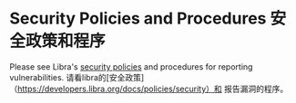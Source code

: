 # Security Policies and Procedures 安全政策和程序

Please see Libra's
[security policies](https://developers.libra.org/docs/policies/security) and
procedures for reporting vulnerabilities.
请看libra的[安全政策]（https://developers.libra.org/docs/policies/security）和
报告漏洞的程序。
